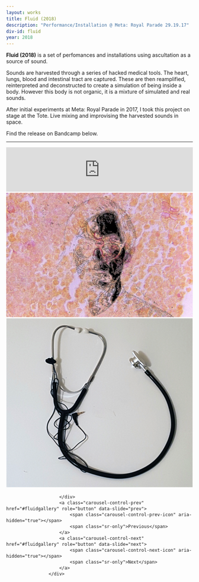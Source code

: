 ```yaml
---
layout: works
title: Fluid (2018)
description: "Performance/Installation @ Meta: Royal Parade 29.19.17"
div-id: fluid
year: 2018
---
```


**Fluid (2018)** is a set of perfomances and installations using ascultation as a source of sound.

Sounds are harvested through a series of hacked medical tools. The heart, lungs, blood and intestinal tract are captured. These are then reamplified, reinterpreted and deconstructed to create a simulation of being inside a body. However this body is not organic, it is a mixture of simulated and real sounds. 

After initial experiments at Meta: Royal Parade in 2017, I took this project on stage at the Tote. Live mixing and improvising the harvested sounds in space. 

Find the release on Bandcamp below. 

___


<iframe style="border: 0; width: 100%; height: 120px;" src="https://bandcamp.com/EmbeddedPlayer/album=2342124976/size=large/bgcol=ffffff/linkcol=0687f5/tracklist=false/artwork=small/transparent=true/" seamless><a href="http://liamfpower.bandcamp.com/album/fluid">Fluid by Liam Power</a></iframe>

 <div id="fluidgallery" class="carousel slide" data-ride="carousel" data-interval="false">
                        <div class="carousel-inner">
                            <div class="carousel-item active">
                                <img class="d-block w-100" src="./images/fluid.jpg" alt="First slide">
                            </div>
                            <div class="carousel-item">
                                <img class="d-block w-100" src="./images/Fluid.png" alt="Second slide">
                            </div>

                        </div>
                        <a class="carousel-control-prev" href="#fluidgallery" role="button" data-slide="prev">
                            <span class="carousel-control-prev-icon" aria-hidden="true"></span>
                            <span class="sr-only">Previous</span>
                        </a>
                        <a class="carousel-control-next" href="#fluidgallery" role="button" data-slide="next">
                            <span class="carousel-control-next-icon" aria-hidden="true"></span>
                            <span class="sr-only">Next</span>
                        </a>
                    </div>